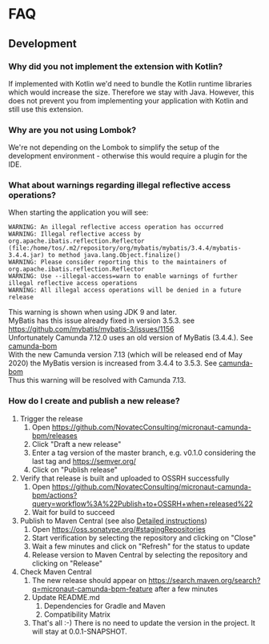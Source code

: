 # FAQ

## Development
### Why did you not implement the extension with Kotlin?
If implemented with Kotlin we'd need to bundle the Kotlin runtime libraries which would increase the size. Therefore we stay with Java. However, this does not prevent you from implementing your application with Kotlin and still use this extension.

### Why are you not using Lombok?
We're not depending on the Lombok to simplify the setup of the development environment - otherwise this would require a plugin for the IDE.

### What about warnings regarding illegal reflective access operations?
When starting the application you will see:
```
WARNING: An illegal reflective access operation has occurred
WARNING: Illegal reflective access by org.apache.ibatis.reflection.Reflector (file:/home/tos/.m2/repository/org/mybatis/mybatis/3.4.4/mybatis-3.4.4.jar) to method java.lang.Object.finalize()
WARNING: Please consider reporting this to the maintainers of org.apache.ibatis.reflection.Reflector
WARNING: Use --illegal-access=warn to enable warnings of further illegal reflective access operations
WARNING: All illegal access operations will be denied in a future release
```
This warning is shown when using JDK 9 and later.  
MyBatis has this issue already fixed in version 3.5.3. see https://github.com/mybatis/mybatis-3/issues/1156   
Unfortunately Camunda 7.12.0 uses an old version of MyBatis (3.4.4.). See [camunda-bom](https://repo1.maven.org/maven2/org/camunda/bpm/camunda-bom/7.12.0/camunda-bom-7.12.0.pom)  
With the new Camunda version 7.13 (which will be released end of May 2020) the MyBatis version is increased from 3.4.4 to 3.5.3. See [camunda-bom](https://github.com/camunda/camunda-bpm-platform/blob/master/pom.xml)  
Thus this warning will be resolved with Camunda 7.13.

### How do I create and publish a new release?

1. Trigger the release
   1. Open https://github.com/NovatecConsulting/micronaut-camunda-bpm/releases
   2. Click "Draft a new release"
   3. Enter a tag version of the master branch, e.g. v0.1.0 considering the last tag and https://semver.org/
   4. Click on "Publish release"
2. Verify that release is built and uploaded to OSSRH successfully
   1. Open https://github.com/NovatecConsulting/micronaut-camunda-bpm/actions?query=workflow%3A%22Publish+to+OSSRH+when+released%22
   2. Wait for build to succeed
3. Publish to Maven Central (see also [Detailed instructions](https://central.sonatype.org/pages/releasing-the-deployment.html))
   1. Open https://oss.sonatype.org/#stagingRepositories
   2. Start verification by selecting the repository and clicking on "Close"
   3. Wait a few minutes and click on "Refresh" for the status to update
   4. Release version to Maven Central by selecting the repository and clicking on "Release"
4. Check Maven Central
   1. The new release should appear on https://search.maven.org/search?q=micronaut-camunda-bpm-feature after a few minutes
   2. Update README.md
      1. Dependencies for Gradle and Maven
      2. Compatibility Matrix
   3. That's all :-) There is no need to update the version in the project. It will stay at 0.0.1-SNAPSHOT.
